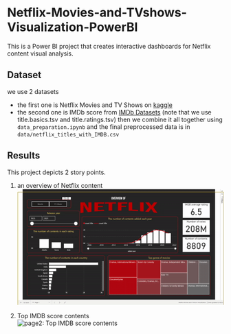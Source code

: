 # Netflix-Movies-and-TVshows-Visualization-PowerBI

This is a Power BI project that creates interactive dashboards for Netflix content visual analysis.

## Dataset

we use 2 datasets

- the first one is Netflix Movies and TV Shows on [kaggle](https://www.kaggle.com/datasets/shivamb/netflix-shows)
- the second one is IMDb score from [IMDb Datasets](https://www.imdb.com/interfaces/) (note that we use title.basics.tsv and title.ratings.tsv)
  then we combine it all together using `data_preparation.ipynb` and the final preprocessed data is in `data/netflix_titles_with_IMDB.csv`

## Results

This project depicts 2 story points.

1. an overview of Netflix content \
   ![page1: An overview of Netflix content](img/page1.gif "page1")

2. Top IMDB score contents \
   ![page2: Top IMDB score contents](img/page2.gif "page2")
